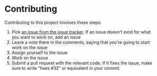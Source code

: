 # Contributing

Contributing to this project involves these steps:

1. Pick [an issue from the issue tracker](https://github.com/JonathanReeve/data-ethics-literature-review/issues). If an issue doesn't exist for what you want to work on, add an issue
2. Leave a note there in the comments, saying that you're going to start work on the issue
3. Assign yourself to the issue
4. Work on the issue
5. Submit a pull request with the relevant code. If it fixes the issue, make sure to write "fixes #32" or equivalent in your commit.

